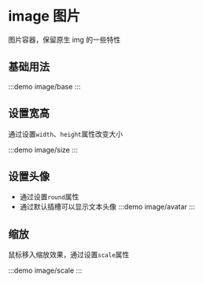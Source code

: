 

# image 图片

图片容器，保留原生 img 的一些特性

## 基础用法
:::demo
image/base
:::

## 设置宽高

通过设置`width`、`height`属性改变大小

:::demo
image/size
:::

## 设置头像

 - 通过设置`round`属性
 - 通过默认插槽可以显示文本头像
:::demo
image/avatar
:::
## 缩放

鼠标移入缩放效果，通过设置`scale`属性

:::demo
image/scale
:::
